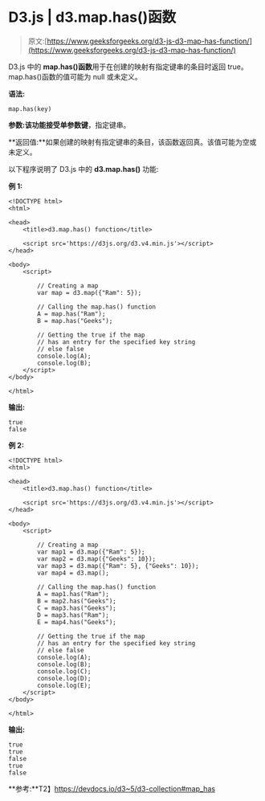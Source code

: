 # D3.js | d3.map.has()函数

> 原文:[https://www.geeksforgeeks.org/d3-js-d3-map-has-function/](https://www.geeksforgeeks.org/d3-js-d3-map-has-function/)

D3.js 中的 **map.has()函数**用于在创建的映射有指定键串的条目时返回 true。map.has()函数的值可能为 null 或未定义。

**语法:**

```
map.has(key)
```

**参数:**该功能接受单参数**键**，指定键串。

**返回值:**如果创建的映射有指定键串的条目，该函数返回真。该值可能为空或未定义。

以下程序说明了 D3.js 中的 **d3.map.has()** 功能:

**例 1:**

```
<!DOCTYPE html>
<html>

<head>
    <title>d3.map.has() function</title>

    <script src='https://d3js.org/d3.v4.min.js'></script>
</head>

<body>
    <script>

        // Creating a map
        var map = d3.map({"Ram": 5});

        // Calling the map.has() function
        A = map.has("Ram");
        B = map.has("Geeks");

        // Getting the true if the map
        // has an entry for the specified key string
        // else false
        console.log(A);
        console.log(B);
    </script>
</body>

</html>
```

**输出:**

```
true
false

```

**例 2:**

```
<!DOCTYPE html>
<html>

<head>
    <title>d3.map.has() function</title>

    <script src='https://d3js.org/d3.v4.min.js'></script>
</head>

<body>
    <script>

        // Creating a map
        var map1 = d3.map({"Ram": 5});
        var map2 = d3.map({"Geeks": 10});
        var map3 = d3.map({"Ram": 5}, {"Geeks": 10});
        var map4 = d3.map();

        // Calling the map.has() function
        A = map1.has("Ram");
        B = map2.has("Geeks");
        C = map3.has("Geeks");
        D = map3.has("Ram");
        E = map4.has("Geeks");

        // Getting the true if the map
        // has an entry for the specified key string
        // else false
        console.log(A);
        console.log(B);
        console.log(C);
        console.log(D);
        console.log(E);
    </script>
</body>

</html>
```

**输出:**

```
true
true
false
true
false

```

**参考:**T2】https://devdocs.io/d3~5/d3-collection#map_has